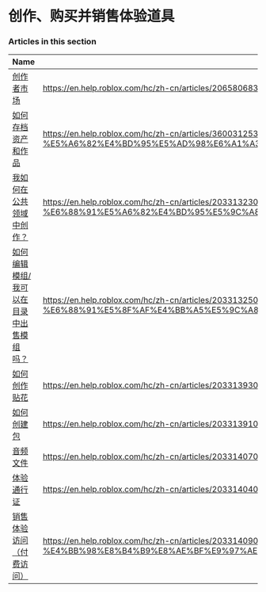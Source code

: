 # 创作、购买并销售体验道具  
### Articles in this section
Name|URL
-|-
[创作者市场](./创作者市场.html) |https://en.help.roblox.com/hc/zh-cn/articles/206580683-%E5%88%9B%E4%BD%9C%E8%80%85%E5%B8%82%E5%9C%BA
[如何存档资产和作品](./如何存档资产和作品.html) |https://en.help.roblox.com/hc/zh-cn/articles/360031253052-%E5%A6%82%E4%BD%95%E5%AD%98%E6%A1%A3%E8%B5%84%E4%BA%A7%E5%92%8C%E4%BD%9C%E5%93%81
[我如何在公共领域中创作？](./我如何在公共领域中创作？.html) |https://en.help.roblox.com/hc/zh-cn/articles/203313230-%E6%88%91%E5%A6%82%E4%BD%95%E5%9C%A8%E5%85%AC%E5%85%B1%E9%A2%86%E5%9F%9F%E4%B8%AD%E5%88%9B%E4%BD%9C
[如何编辑模组/我可以在目录中出售模组吗？](./如何编辑模组-我可以在目录中出售模组吗？.html) |https://en.help.roblox.com/hc/zh-cn/articles/203313250-%E5%A6%82%E4%BD%95%E7%BC%96%E8%BE%91%E6%A8%A1%E7%BB%84-%E6%88%91%E5%8F%AF%E4%BB%A5%E5%9C%A8%E7%9B%AE%E5%BD%95%E4%B8%AD%E5%87%BA%E5%94%AE%E6%A8%A1%E7%BB%84%E5%90%97
[如何创作贴花](./如何创作贴花.html) |https://en.help.roblox.com/hc/zh-cn/articles/203313930-%E5%A6%82%E4%BD%95%E5%88%9B%E4%BD%9C%E8%B4%B4%E8%8A%B1
[如何创建包](./如何创建包.html) |https://en.help.roblox.com/hc/zh-cn/articles/203313910-%E5%A6%82%E4%BD%95%E5%88%9B%E5%BB%BA%E5%8C%85
[音频文件](./音频文件.html) |https://en.help.roblox.com/hc/zh-cn/articles/203314070-%E9%9F%B3%E9%A2%91%E6%96%87%E4%BB%B6
[体验通行证](./体验通行证.html) |https://en.help.roblox.com/hc/zh-cn/articles/203314040-%E4%BD%93%E9%AA%8C%E9%80%9A%E8%A1%8C%E8%AF%81
[销售体验访问（付费访问）](./销售体验访问（付费访问）.html) |https://en.help.roblox.com/hc/zh-cn/articles/203314090-%E9%94%80%E5%94%AE%E4%BD%93%E9%AA%8C%E8%AE%BF%E9%97%AE-%E4%BB%98%E8%B4%B9%E8%AE%BF%E9%97%AE